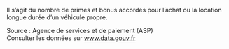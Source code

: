 <p>
Il s’agit du nombre de primes et bonus accordés pour l’achat ou la location longue durée d’un véhicule propre. 
</p>
<p class="font-italic body-2">Source : Agence de services et de paiement (ASP) <br> Consulter les données sur <a target="_blank" href="https://www.data.gouv.fr/fr/datasets/barometre-des-resultats-de-laction-publique/">www.data.gouv.fr</a></p>
